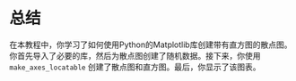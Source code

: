 # 总结

在本教程中，你学习了如何使用Python的Matplotlib库创建带有直方图的散点图。你首先导入了必要的库，然后为散点图创建了随机数据。接下来，你使用 `make_axes_locatable` 创建了散点图和直方图。最后，你显示了该图表。

